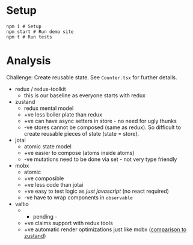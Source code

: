 # Setup
```
npm i # Setup
npm start # Run demo site
npm t # Run tests
```

# Analysis

Challenge: Create reusable state. See `Counter.tsx` for further details.

* redux / redux-toolkit
  * this is our baseline as everyone starts with redux
* zustand
  * redux mental model
  * +ve less boiler plate than redux
  * +ve can have async setters in store - no need for ugly thunks
  * -ve stores cannot be composed (same as redux). So difficult to create reusable pieces of state (state = store).
* jotai
  * atomic state model
  * +ve easier to compose (atoms inside atoms)
  * -ve mutations need to be done via set - not very type friendly
* mobx
  * atomic 
  * +ve composible
  * +ve less code than jotai
  * +ve easy to test logic as _just javascript_ (no react required)
  * -ve have to wrap components in `observable`
* valtio
  * - pending -
  * +ve claims support with redux tools
  * +ve automatic render optimizations just like mobx ([comparison to zustand](https://docs.pmnd.rs/zustand/getting-started/comparison#valtio))
